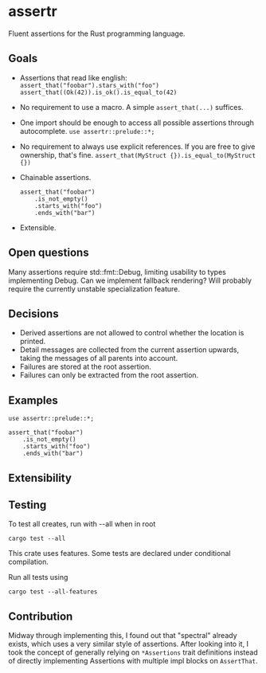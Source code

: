 # assertr

Fluent assertions for the Rust programming language.

## Goals

- Assertions that read like english:
  `assert_that("foobar").stars_with("foo")`
  `assert_that((Ok(42)).is_ok().is_equal_to(42)`

- No requirement to use a macro. A simple
  `assert_that(...)` suffices.

- One import should be enough to access all possible assertions through autocomplete.
  `use assertr::prelude::*;`

- No requirement to always use explicit references. If you are free to give ownership, that's fine.
  `assert_that(MyStruct {}).is_equal_to(MyStruct {})`

- Chainable assertions.

      assert_that("foobar")
          .is_not_empty()
          .starts_with("foo")
          .ends_with("bar")

- Extensible.

## Open questions

Many assertions require std::fmt::Debug, limiting usability to types implementing Debug.
Can we implement fallback rendering? Will probably require the currently unstable specialization feature.

## Decisions

- Derived assertions are not allowed to control whether the location is printed.
- Detail messages are collected from the current assertion upwards, taking the messages of all parents into account.
- Failures are stored at the root assertion.
- Failures can only be extracted from the root assertion.

## Examples

    use assertr::prelude::*;

    assert_that("foobar")
        .is_not_empty()
        .starts_with("foo")
        .ends_with("bar")

## Extensibility

## Testing

To test all creates, run with --all when in root

    cargo test --all

This crate uses features. Some tests are declared under conditional compilation.

Run all tests using

    cargo test --all-features

## Contribution

Midway through implementing this, I found out that "spectral" already exists, which uses a very similar style of
assertions.
After looking into it, I took the concept of generally relying on `*Assertions` trait definitions instead of directly
implementing Assertions with multiple impl blocks on `AssertThat`.
